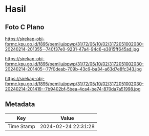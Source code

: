 # Hasil

## Foto C Plano

https://sirekap-obj-formc.kpu.go.id/f895/pemilu/ppwp/31/72/05/10/02/3172051002030-20240214-201355--740f37e0-9231-47a4-94c6-e3815ff645ad.jpg

https://sirekap-obj-formc.kpu.go.id/f895/pemilu/ppwp/31/72/05/10/02/3172051002030-20240214-201405--77f0deab-709b-43c6-ba34-a63d7e8fc343.jpg

https://sirekap-obj-formc.kpu.go.id/f895/pemilu/ppwp/31/72/05/10/02/3172051002030-20240214-201419--7b9402bf-5bea-4ca4-be74-870da7a51998.jpg


## Metadata

| Key        | Value               |
| ---------- | ------------------- |
| Time Stamp | 2024-02-24 22:31:28 |



